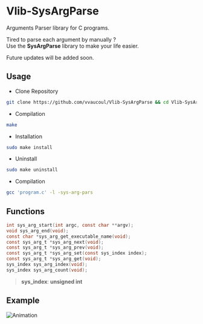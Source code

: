 # Vlib-SysArgParse
Arguments Parser library for C programs.

Tired to parse each argument by manually ?<br>
Use the **SysArgParse** library to make your life easier.<br>

Future updates will be added soon.

## Usage

- Clone Repository
```bash
git clone https://github.com/vvaucoul/Vlib-SysArgParse && cd Vlib-SysArgParse
```

- Compilation
```bash
make
```

- Installation
```bash
sudo make install
```

- Uninstall
```bash
sudo make uninstall
```

- Compilation
```bash
gcc 'program.c' -l -sys-arg-pars
```

## Functions

```C
int sys_arg_start(int argc, const char **argv);
void sys_arg_end(void);
const char *sys_arg_get_executable_name(void);
const sys_arg_t *sys_arg_next(void);
const sys_arg_t *sys_arg_prev(void);
const sys_arg_t *sys_arg_set(const sys_index index);
const sys_arg_t *sys_arg_get(void);
sys_index sys_arg_index(void);
sys_index sys_arg_count(void);
```

> **sys_index**: **unsigned int**

## Example

![Animation](https://user-images.githubusercontent.com/66129673/198832264-e1ac074f-d0f3-40de-8be6-d5199c38cc14.gif)
